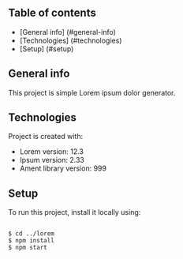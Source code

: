 ## Table of contents

* [General info] (#general-info)
* [Technologies] (#technologies)
* [Setup] (#setup)


## General info
This project is simple Lorem ipsum dolor generator.


## Technologies
Project is created with:
* Lorem version: 12.3
* Ipsum version: 2.33
* Ament library version: 999


## Setup
To run this project, install it locally using:

```

$ cd ../lorem
$ npm install
$ npm start
```
